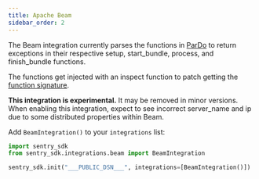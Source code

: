 ```yaml
---
title: Apache Beam
sidebar_order: 2
---
```

<!-- WIZARD -->
The Beam integration currently parses the functions in [ParDo](https://github.com/apache/beam/blob/release-2.13.0/sdks/python/apache_beam/transforms/core.py#L991) to return exceptions in their respective setup, start_bundle, process, and finish_bundle functions.

The functions get injected with an inspect function to patch getting the [function signature](https://github.com/apache/beam/blob/release-2.13.0/sdks/python/apache_beam/transforms/core.py#L288L298).

**This integration is experimental.** It may be removed in minor versions. When enabling this integration, expect to see incorrect server_name and ip due to some distributed properties within Beam.

Add ``BeamIntegration()`` to your ``integrations`` list:

```python
import sentry_sdk
from sentry_sdk.integrations.beam import BeamIntegration

sentry_sdk.init("___PUBLIC_DSN___", integrations=[BeamIntegration()])
```

<!-- ENDWIZARD -->